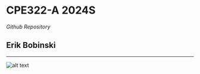 # CPE322-A 2024S
*Github Repository*

## Erik Bobinski

---

![alt text](https://cdn.discordapp.com/attachments/915814188977377335/1200990293231673414/IMG_2849.JPG?ex=65c8305f&is=65b5bb5f&hm=ffac2dd895ce37ba7eb5df441342e79789b8b8d10dd02aabba16e1672122ea28&)
